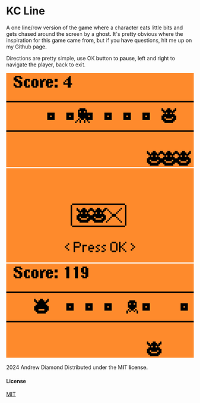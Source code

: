 # KC Line

A one line/row version of the game where a character eats little bits and
gets chased around the screen by a ghost. It's pretty obvious where the
inspiration for this game came from, but if you have questions, hit me up
on my Github page.

Directions are pretty simple, use OK button to pause, left and right to
navigate the player, back to exit.

![Easy at beginning](screenshots/screenshot_1.png)
![Died](screenshots/screenshot_2.png)
![Harder as score higher](screenshots/screenshot_3.png)

2024 Andrew Diamond
Distributed under the MIT license.
#### License
[MIT](LICENSE)
